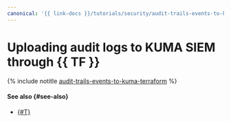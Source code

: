 ```yaml
---
canonical: '{{ link-docs }}/tutorials/security/audit-trails-events-to-kuma'
---
```


# Uploading audit logs to KUMA SIEM through {{ TF }}

{% include notitle [audit-trails-events-to-kuma-terraform](../../../_tutorials/security/audit-trails-events-to-kuma-terraform.md) %}

#### See also {#see-also}

* [{#T}](console.md)